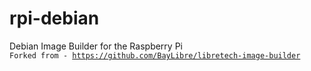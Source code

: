 # rpi-debian
Debian Image Builder for the Raspberry Pi
<br>
<code>Forked from - https://github.com/BayLibre/libretech-image-builder</code>
